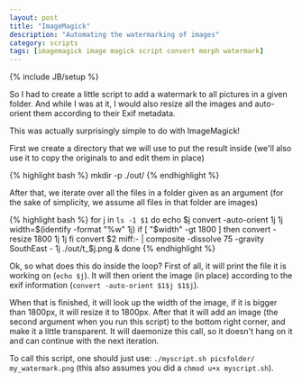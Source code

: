 ```yaml
---
layout: post
title: "ImageMagick"
description: "Automating the watermarking of images"
category: scripts
tags: [imagemagick image magick script convert morph watermark]
---
```


{% include JB/setup %}

So I had to create a little script to add a watermark to all pictures in a given folder. And while I was at it, I would also resize all the images and auto-orient them according to their Exif metadata. 

This was actually surprisingly simple to do with ImageMagick! 

First we create a directory that we will use to put the result inside (we'll also use it to copy the originals to and edit them in place)

{% highlight bash %}
mkdir -p ./out/
{% endhighlight %}

After that, we iterate over all the files in a folder given as an argument (for the sake of simplicity, we assume all files in that folder are images)

{% highlight bash %}
for j in `ls -1 $1`
do
  echo $j
  convert -auto-orient $1$j $1$j
  width=$(identify -format "%w" $1$j)
  if [ "$width" -gt 1800 ]
  then
    convert -resize 1800 $1$j $1$j
  fi
  convert $2 miff:- | composite -dissolve 75 -gravity SouthEast - $1$j ./out/t_$j.png &
done
{% endhighlight %}

Ok, so what does this do inside the loop? First of all, it will print the file it is working on (```echo $j```). It will then orient the image (in place) according to the exif information (```convert -auto-orient $1$j $1$j```). 

When that is finished, it will look up the width of the image, if it is bigger than 1800px, it will resize it to 1800px. After that it will add an image (the second argument when you run this script) to the bottom right corner, and make it a little transparent. It will daemonize this call, so it doesn't hang on it and can continue with the next iteration.

To call this script, one should just use: ```./myscript.sh picsfolder/ my_watermark.png``` (this also assumes you did a ```chmod u+x myscript.sh```).

